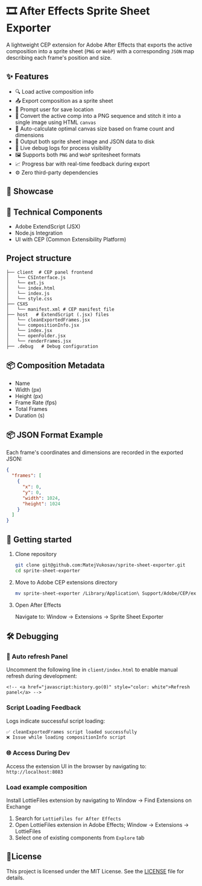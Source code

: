 # 🎞️ After Effects Sprite Sheet Exporter

A lightweight CEP extension for Adobe After Effects that exports the active composition into a sprite sheet (`PNG` or `WebP`) with a corresponding `JSON` map describing each frame's position and size.

## ✨ Features

- 🔍 Load active composition info
- 📤 Export composition as a sprite sheet
- 💾 Prompt user for save location
- 🎨 Convert the active comp into a PNG sequence and stitch it into a single image using HTML `canvas`
- 🧮 Auto-calculate optimal canvas size based on frame count and dimensions
- 📝 Output both sprite sheet image and JSON data to disk
- 🐞 Live debug logs for process visibility
- 🖼️ Supports both `PNG` and `WebP` spritesheet formats
- 📈 Progress bar with real-time feedback during export
- ⚙️ Zero third-party dependencies

## 📸 Showcase

## 🧩 Technical Components

- Adobe ExtendScript (JSX)
- Node.js Integration
- UI with CEP (Common Extensibility Platform)

## Project structure

```code
├── client  # CEP panel frontend
│   └── CSInterface.js
│   └── ext.js
│   └── index.html
│   └── index.js
│   └── style.css
├── CSXS
│   └── manifest.xml # CEP manifest file
├── host   # ExtendScript (.jsx) files
│   └── cleanExportedFrames.jsx
│   └── compositionInfo.jsx
│   └── index.jsx
│   └── openFolder.jsx
│   └── renderFrames.jsx
├── .debug   # Debug configuration
```

## 📦 Composition Metadata

- Name
- Width (px)
- Height (px)
- Frame Rate (fps)
- Total Frames
- Duration (s)

## 📦 JSON Format Example

Each frame's coordinates and dimensions are recorded in the exported JSON:

```json
{
  "frames": [
    {
      "x": 0,
      "y": 0,
      "width": 1024,
      "height": 1024
    }
  ]
}
```

## 🚀 Getting started

1. Clone repository

   ```bash
   git clone git@github.com:MatejVukosav/sprite-sheet-exporter.git
   cd sprite-sheet-exporter
   ```

2. Move to Adobe CEP extensions directory

   ```bash
   mv sprite-sheet-exporter /Library/Application\ Support/Adobe/CEP/extensions
   ```

3. Open After Effects

   Navigate to: Window → Extensions → Sprite Sheet Exporter

## 🛠️ Debugging

### 🔄 Auto refresh Panel

Uncomment the following line in `client/index.html` to enable manual refresh during development:

```code
<!-- <a href="javascript:history.go(0)" style="color: white">Refresh panel</a> -->
```

### Script Loading Feedback

Logs indicate successful script loading:

```bash
✅ cleanExportedFrames script loaded successfully
❌ Issue while loading compositionInfo script
```

### 🌐 Access During Dev

Access the extension UI in the browser by navigating to: `http://localhost:8083`

### Load example composition

Install LottieFiles extension by navigating to Window → Find Extensions on Exchange

1. Search for `LottieFiles for After Effects`
2. Open LottieFiles extension in Adobe Effects; Window → Extensions → LottieFiles
3. Select one of existing components from `Explore` tab

## 📄License

This project is licensed under the MIT License. See the [LICENSE](LICENSE) file for details.
